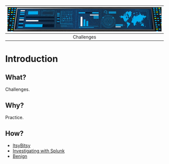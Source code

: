 | ![Investigating with Splunk](../../_static/images/benign-room-banner.png)
|:--:|
| Challenges |

# Introduction

## What?

Challenges.

## Why?

Practice.

## How?

* [ItsyBitsy](itsybitsy.md)
* [Investigating with Splunk](investigation.md)
* [Benign](benign.md)


